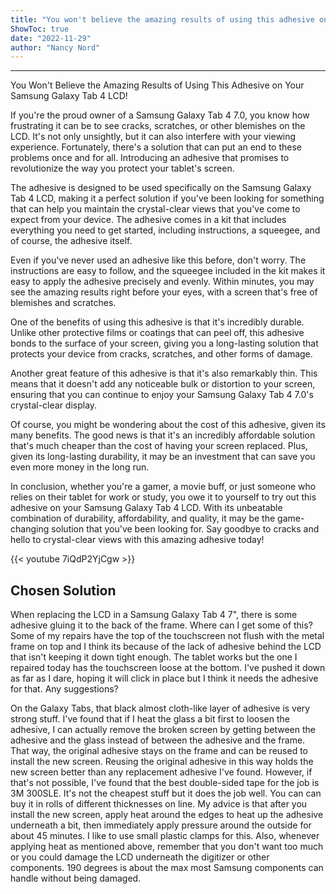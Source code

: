 ```yaml
---
title: "You won't believe the amazing results of using this adhesive on your Samsung Galaxy Tab 4 LCD! Say goodbye to cracks and hello to crystal-clear views on your Samsung Galaxy Tab 4 7.0 with this game-changing solution!"
ShowToc: true 
date: "2022-11-29"
author: "Nancy Nord"
---
```

*****
You Won't Believe the Amazing Results of Using This Adhesive on Your Samsung Galaxy Tab 4 LCD!

If you're the proud owner of a Samsung Galaxy Tab 4 7.0, you know how frustrating it can be to see cracks, scratches, or other blemishes on the LCD. It's not only unsightly, but it can also interfere with your viewing experience. Fortunately, there's a solution that can put an end to these problems once and for all. Introducing an adhesive that promises to revolutionize the way you protect your tablet's screen.

The adhesive is designed to be used specifically on the Samsung Galaxy Tab 4 LCD, making it a perfect solution if you've been looking for something that can help you maintain the crystal-clear views that you've come to expect from your device. The adhesive comes in a kit that includes everything you need to get started, including instructions, a squeegee, and of course, the adhesive itself.

Even if you've never used an adhesive like this before, don't worry. The instructions are easy to follow, and the squeegee included in the kit makes it easy to apply the adhesive precisely and evenly. Within minutes, you may see the amazing results right before your eyes, with a screen that's free of blemishes and scratches.

One of the benefits of using this adhesive is that it's incredibly durable. Unlike other protective films or coatings that can peel off, this adhesive bonds to the surface of your screen, giving you a long-lasting solution that protects your device from cracks, scratches, and other forms of damage.

Another great feature of this adhesive is that it's also remarkably thin. This means that it doesn't add any noticeable bulk or distortion to your screen, ensuring that you can continue to enjoy your Samsung Galaxy Tab 4 7.0's crystal-clear display.

Of course, you might be wondering about the cost of this adhesive, given its many benefits. The good news is that it's an incredibly affordable solution that's much cheaper than the cost of having your screen replaced. Plus, given its long-lasting durability, it may be an investment that can save you even more money in the long run.

In conclusion, whether you're a gamer, a movie buff, or just someone who relies on their tablet for work or study, you owe it to yourself to try out this adhesive on your Samsung Galaxy Tab 4 LCD. With its unbeatable combination of durability, affordability, and quality, it may be the game-changing solution that you've been looking for. Say goodbye to cracks and hello to crystal-clear views with this amazing adhesive today!

{{< youtube 7iQdP2YjCgw >}} 



## Chosen Solution
 When replacing the LCD in a Samsung Galaxy Tab 4 7", there is some adhesive gluing it to the back of the frame.  Where can I get some of this?  Some of my repairs have the top of the touchscreen not flush with the metal frame on top and I think its because of the lack of adhesive behind the LCD that isn't keeping it down tight enough.
The tablet works but the one I repaired today has the touchscreen loose at the bottom.  I've pushed it down as far as I dare, hoping it will click in place but I think it needs the adhesive for that.
Any suggestions?

 On the Galaxy Tabs, that black almost cloth-like layer of adhesive is very strong  stuff. I've found that if I heat the glass a bit first to loosen the adhesive, I can actually remove the broken screen by getting between the adhesive and the glass instead of between the adhesive and the frame. That way, the original adhesive stays on the frame and can be reused to install the new screen. Reusing the original adhesive in this way holds the new screen better than any replacement adhesive I've found.
However, if that's not possible, I've found that the best double-sided tape for the job is 3M 300SLE. It's not the cheapest stuff but it does the job well. You can can buy it in rolls of different thicknesses on line. My advice is that after you install the new screen, apply heat around the edges to heat up the adhesive underneath a bit, then immediately apply pressure around the outside for about 45 minutes. I like to use small plastic clamps for this.
Also, whenever applying heat as mentioned above, remember that you don't want too much or you could damage the LCD underneath the digitizer or other components. 190 degrees is about the max most Samsung components can handle without being damaged.




